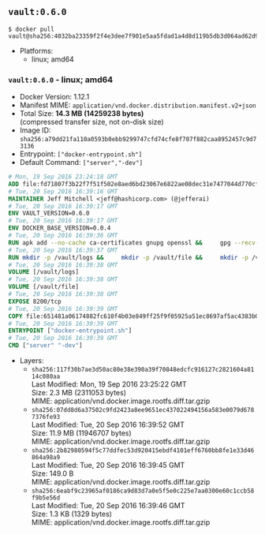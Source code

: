 ## `vault:0.6.0`

```console
$ docker pull vault@sha256:4032ba23359f2f4e3dee7f901e5aa5fdad1a4d8d119b5db3d064ad62d9b6e40d
```

-	Platforms:
	-	linux; amd64

### `vault:0.6.0` - linux; amd64

-	Docker Version: 1.12.1
-	Manifest MIME: `application/vnd.docker.distribution.manifest.v2+json`
-	Total Size: **14.3 MB (14259238 bytes)**  
	(compressed transfer size, not on-disk size)
-	Image ID: `sha256:a79dd21fa110a0593b0ebb9299747cfd74cfe8f707f882caa8952457c9d73136`
-	Entrypoint: `["docker-entrypoint.sh"]`
-	Default Command: `["server","-dev"]`

```dockerfile
# Mon, 19 Sep 2016 23:24:18 GMT
ADD file:fd71807f3b22f7f51f502e8aed6bd23067e6822ae08dec31e7477044d770cf48 in / 
# Tue, 20 Sep 2016 16:39:16 GMT
MAINTAINER Jeff Mitchell <jeff@hashicorp.com> (@jefferai)
# Tue, 20 Sep 2016 16:39:17 GMT
ENV VAULT_VERSION=0.6.0
# Tue, 20 Sep 2016 16:39:17 GMT
ENV DOCKER_BASE_VERSION=0.0.4
# Tue, 20 Sep 2016 16:39:36 GMT
RUN apk add --no-cache ca-certificates gnupg openssl &&     gpg --recv-keys 91A6E7F85D05C65630BEF18951852D87348FFC4C &&     mkdir -p /tmp/build &&     cd /tmp/build &&     wget https://releases.hashicorp.com/docker-base/${DOCKER_BASE_VERSION}/docker-base_${DOCKER_BASE_VERSION}_linux_amd64.zip &&     wget https://releases.hashicorp.com/docker-base/${DOCKER_BASE_VERSION}/docker-base_${DOCKER_BASE_VERSION}_SHA256SUMS &&     wget https://releases.hashicorp.com/docker-base/${DOCKER_BASE_VERSION}/docker-base_${DOCKER_BASE_VERSION}_SHA256SUMS.sig &&     gpg --batch --verify docker-base_${DOCKER_BASE_VERSION}_SHA256SUMS.sig docker-base_${DOCKER_BASE_VERSION}_SHA256SUMS &&     grep ${DOCKER_BASE_VERSION}_linux_amd64.zip docker-base_${DOCKER_BASE_VERSION}_SHA256SUMS | sha256sum -c &&     unzip docker-base_${DOCKER_BASE_VERSION}_linux_amd64.zip &&     cp bin/gosu bin/dumb-init /bin &&     wget https://releases.hashicorp.com/vault/${VAULT_VERSION}/vault_${VAULT_VERSION}_linux_amd64.zip &&     wget https://releases.hashicorp.com/vault/${VAULT_VERSION}/vault_${VAULT_VERSION}_SHA256SUMS &&     wget https://releases.hashicorp.com/vault/${VAULT_VERSION}/vault_${VAULT_VERSION}_SHA256SUMS.sig &&     gpg --batch --verify vault_${VAULT_VERSION}_SHA256SUMS.sig vault_${VAULT_VERSION}_SHA256SUMS &&     grep vault_${VAULT_VERSION}_linux_amd64.zip vault_${VAULT_VERSION}_SHA256SUMS | sha256sum -c &&     unzip -d /bin vault_${VAULT_VERSION}_linux_amd64.zip &&     cd /tmp &&     rm -rf /tmp/build &&     apk del gnupg openssl &&     rm -rf /root/.gnupg
# Tue, 20 Sep 2016 16:39:37 GMT
RUN mkdir -p /vault/logs &&     mkdir -p /vault/file &&     mkdir -p /vault/config
# Tue, 20 Sep 2016 16:39:38 GMT
VOLUME [/vault/logs]
# Tue, 20 Sep 2016 16:39:38 GMT
VOLUME [/vault/file]
# Tue, 20 Sep 2016 16:39:38 GMT
EXPOSE 8200/tcp
# Tue, 20 Sep 2016 16:39:39 GMT
COPY file:651481a06174882fc610f4b03e849ff25f9f05925a51ec8697af5ac4383b0316 in /usr/local/bin/docker-entrypoint.sh 
# Tue, 20 Sep 2016 16:39:39 GMT
ENTRYPOINT ["docker-entrypoint.sh"]
# Tue, 20 Sep 2016 16:39:39 GMT
CMD ["server" "-dev"]
```

-	Layers:
	-	`sha256:117f30b7ae3d50ac80e38e390a39f70848edcfc916127c2821604a8114c080aa`  
		Last Modified: Mon, 19 Sep 2016 23:25:22 GMT  
		Size: 2.3 MB (2311053 bytes)  
		MIME: application/vnd.docker.image.rootfs.diff.tar.gzip
	-	`sha256:07dd8d6a37502c9fd2423a8ee9651ec437022494156a583e0079d6787376fe93`  
		Last Modified: Tue, 20 Sep 2016 16:39:52 GMT  
		Size: 11.9 MB (11946707 bytes)  
		MIME: application/vnd.docker.image.rootfs.diff.tar.gzip
	-	`sha256:2b82980594f5c77ddfec53d920415ebdf4101eff6760bb8fe1e33d46864a98a9`  
		Last Modified: Tue, 20 Sep 2016 16:39:45 GMT  
		Size: 149.0 B  
		MIME: application/vnd.docker.image.rootfs.diff.tar.gzip
	-	`sha256:6eabf9c23965af0186ca9d83d7a0e5f5e0c225e7aa0300e60c1ccb58f9b5e56d`  
		Last Modified: Tue, 20 Sep 2016 16:39:46 GMT  
		Size: 1.3 KB (1329 bytes)  
		MIME: application/vnd.docker.image.rootfs.diff.tar.gzip
